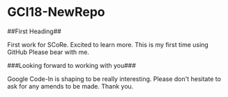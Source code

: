 # GCI18-NewRepo

##First Heading##

First work for SCoRe. 
Excited to learn more.
This is my first time using GitHub
Please bear with me. 


###Looking forward to working with you###

Google Code-In is shaping to be really interesting.
Please don't hesitate to ask for any amends to be made.
Thank you.
